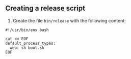 ## Creating a release script

1. Create the file `bin/release` with the following content:
  ```
  #!/usr/bin/env bash

  cat << EOF
  default_process_types:
    web: sh boot.sh 
  EOF
  ```
